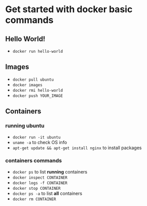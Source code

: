 Get started with docker basic commands
======================================

Hello World!
------------

-	`docker run hello-world`

Images
------

-	`docker pull ubuntu`
-	`docker images`
-	`docker rmi hello-world`
-	`docker push YOUR_IMAGE`

Containers
----------

### running ubuntu

-	`docker run -it ubuntu`
-	`uname -a` to check OS info
-	`apt-get update && apt-get install nginx` to install packages

### containers commands

-	`docker ps` to list **running** containers
-	`docker inspect CONTAINER`
-	`docker logs -f CONTAINER`
-	`docker stop CONTAINER`
-	`docker ps -a` to list **all** containers
-	`docker rm CONTAINER`

